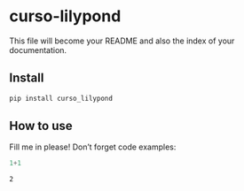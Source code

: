 curso-lilypond
================

<!-- WARNING: THIS FILE WAS AUTOGENERATED! DO NOT EDIT! -->

This file will become your README and also the index of your
documentation.

## Install

``` sh
pip install curso_lilypond
```

## How to use

Fill me in please! Don’t forget code examples:

``` python
1+1
```

    2

